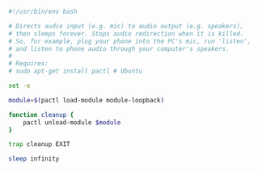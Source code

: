<!--
.. title: Listen to your phone through your PC speakers
.. slug: listen-to-your-phone-through-your-pc-speakers
.. date: 2015-03-15 10:50:09-05:00
.. tags: geek,command-line
-->


``` bash
#!/usr/bin/env bash

# Directs audio input (e.g. mic) to audio output (e.g. speakers),
# then sleeps forever. Stops audio redirection when it is killed.
# So, for example, plug your phone into the PC's mic, run 'listen',
# and listen to phone audio through your computer's speakers.
#
# Requires:
# sudo apt-get install pactl # Ubuntu

set -e

module=$(pactl load-module module-loopback)

function cleanup {
    pactl unload-module $module
}

trap cleanup EXIT

sleep infinity
```
